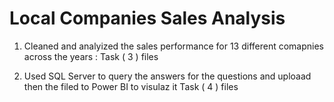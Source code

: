# Local Companies Sales Analysis

1. Cleaned and analyized the sales performance for 13 different comapnies across the years :
   Task ( 3 ) files

2. Used SQL Server to query the answers for the questions and uploaad then the filed to Power BI to visulaz it
    Task ( 4 ) files 
